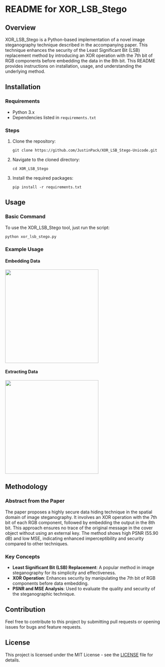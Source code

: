 
# README for XOR_LSB_Stego

## Overview
XOR_LSB_Stego is a Python-based implementation of a novel image steganography technique described in the accompanying paper. This technique enhances the security of the Least Significant Bit (LSB) replacement method by introducing an XOR operation with the 7th bit of RGB components before embedding the data in the 8th bit. This README provides instructions on installation, usage, and understanding the underlying method.

## Installation

### Requirements
- Python 3.x
- Dependencies listed in `requirements.txt`

### Steps
1. Clone the repository:
   ```
   git clone https://github.com/JustinPack/XOR_LSB_Stego-Unicode.git
   ```
2. Navigate to the cloned directory:
   ```
   cd XOR_LSB_Stego
   ```
3. Install the required packages:
   ```
   pip install -r requirements.txt
   ```

## Usage

### Basic Command
To use the XOR_LSB_Stego tool, just run the script:
```
python xor_lsb_stego.py
```

### Example Usage

#### Embedding Data
<img src="Examples/embedding_example.png" width="300" />

#### Extracting Data
<img src="Examples/extraction_example.png" width="300" />


## Methodology

### Abstract from the Paper
The paper proposes a highly secure data hiding technique in the spatial domain of image steganography. It involves an XOR operation with the 7th bit of each RGB component, followed by embedding the output in the 8th bit. This approach ensures no trace of the original message in the cover object without using an external key. The method shows high PSNR (55.90 dB) and low MSE, indicating enhanced imperceptibility and security compared to other techniques.

### Key Concepts
- **Least Significant Bit (LSB) Replacement**: A popular method in image steganography for its simplicity and effectiveness.
- **XOR Operation**: Enhances security by manipulating the 7th bit of RGB components before data embedding.
- **PSNR and MSE Analysis**: Used to evaluate the quality and security of the steganographic technique.

## Contribution
Feel free to contribute to this project by submitting pull requests or opening issues for bugs and feature requests.

## License
This project is licensed under the MIT License - see the [LICENSE](LICENSE) file for details.

